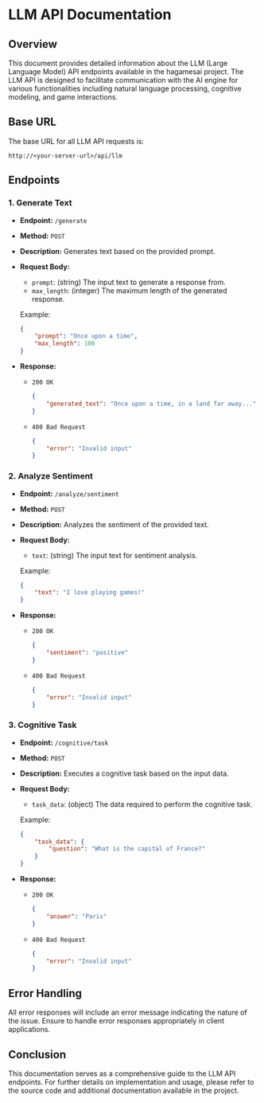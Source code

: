 # LLM API Documentation

## Overview
This document provides detailed information about the LLM (Large Language Model) API endpoints available in the hagamesai project. The LLM API is designed to facilitate communication with the AI engine for various functionalities including natural language processing, cognitive modeling, and game interactions.

## Base URL
The base URL for all LLM API requests is:
```
http://<your-server-url>/api/llm
```

## Endpoints

### 1. Generate Text
- **Endpoint:** `/generate`
- **Method:** `POST`
- **Description:** Generates text based on the provided prompt.
- **Request Body:**
    - `prompt`: (string) The input text to generate a response from.
    - `max_length`: (integer) The maximum length of the generated response.

    Example:
    ```json
    {
        "prompt": "Once upon a time",
        "max_length": 100
    }
    ```
- **Response:**
    - `200 OK`
        ```json
        {
            "generated_text": "Once upon a time, in a land far away..."
        }
        ```
    - `400 Bad Request`
        ```json
        {
            "error": "Invalid input"
        }
        ```

### 2. Analyze Sentiment
- **Endpoint:** `/analyze/sentiment`
- **Method:** `POST`
- **Description:** Analyzes the sentiment of the provided text.
- **Request Body:**
    - `text`: (string) The input text for sentiment analysis.

    Example:
    ```json
    {
        "text": "I love playing games!"
    }
    ```
- **Response:**
    - `200 OK`
        ```json
        {
            "sentiment": "positive"
        }
        ```
    - `400 Bad Request`
        ```json
        {
            "error": "Invalid input"
        }
        ```

### 3. Cognitive Task
- **Endpoint:** `/cognitive/task`
- **Method:** `POST`
- **Description:** Executes a cognitive task based on the input data.
- **Request Body:**
    - `task_data`: (object) The data required to perform the cognitive task.

    Example:
    ```json
    {
        "task_data": {
            "question": "What is the capital of France?"
        }
    }
    ```
- **Response:**
    - `200 OK`
        ```json
        {
            "answer": "Paris"
        }
        ```
    - `400 Bad Request`
        ```json
        {
            "error": "Invalid input"
        }
        ```

## Error Handling
All error responses will include an error message indicating the nature of the issue. Ensure to handle error responses appropriately in client applications.

## Conclusion
This documentation serves as a comprehensive guide to the LLM API endpoints. For further details on implementation and usage, please refer to the source code and additional documentation available in the project.

